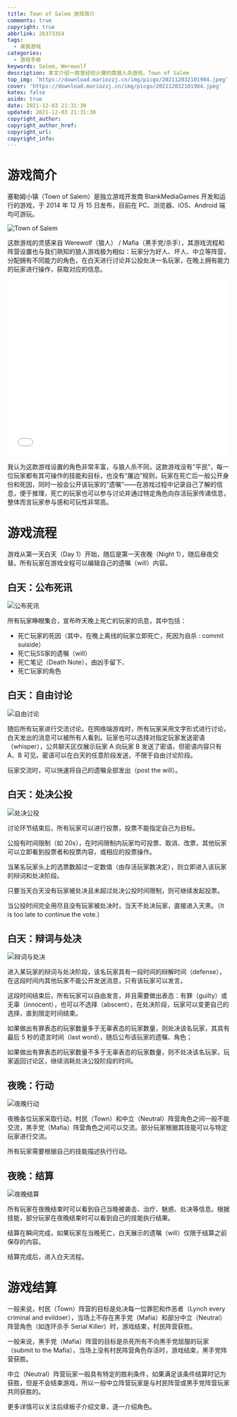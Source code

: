 ```yaml
---
title: Town of Salem 游戏简介
comments: true
copyright: true
abbrlink: 2b373354
tags:
  - 桌面游戏
categories:
  - 游戏手册
keywords: Salem, Werewolf
description: 本文介绍一款曾经较火爆的类狼人杀游戏，Town of Salem
top_img: 'https://download.mariozzj.cn/img/picgo/202112032101984.jpeg'
cover: 'https://download.mariozzj.cn/img/picgo/202112032101984.jpeg'
katex: false
aside: true
date: 2021-12-03 21:31:30
updated: 2021-12-03 21:31:30
copyright_author:
copyright_author_href:
copyright_url:
copyright_info:
---
```


# 游戏简介

塞勒姆小镇（Town of Salem）是独立游戏开发商 BlankMediaGames 开发和运行的游戏，于 2014 年 12 月 15 日发布，目前在 PC、浏览器、iOS、Android 端均可游玩。

![Town of Salem](https://download.mariozzj.cn/img/picgo/202112032101984.jpeg)

这款游戏的灵感来自 Werewolf（狼人） / Mafia（黑手党/杀手），其游戏流程和阵营设置也与我们熟知的狼人游戏极为相似：玩家分为好人、坏人、中立等阵营，分配拥有不同能力的角色，在白天进行讨论并公投处决一名玩家，在晚上拥有能力的玩家进行操作，获取对应的信息。

<iframe src="//player.bilibili.com/player.html?aid=714232396&bvid=BV1rX4y157Wc&cid=454008208&page=5" scrolling="no" border="0" frameborder="no" framespacing="0" allowfullscreen="true" width="100%" height="400px"> </iframe>

我认为这款游戏设置的角色非常丰富，与狼人杀不同，这款游戏没有“平民”，每一位玩家都有其可操作的技能和目标，也没有“屠边”规则，玩家在死亡后一般公开身份和死因，同时一般会公开该玩家的“遗嘱”——在游戏过程中记录自己了解的信息，便于推理，死亡的玩家也可以参与讨论并通过特定角色向存活玩家传递信息，整体而言玩家参与感和可玩性非常高。



# 游戏流程

游戏从第一天白天（Day 1）开始，随后是第一天夜晚（Night 1），随后昼夜交替。所有玩家在游戏全程可以编辑自己的遗嘱（will）内容。

## 白天：公布死讯

![公布死讯](https://download.mariozzj.cn/img/picgo/202112032110498.png)

所有玩家睁眼集合，宣布昨天晚上死亡的玩家的讯息，其中包括：

* 死亡玩家的死因（其中，在晚上离线的玩家立即死亡，死因为自杀 : commit suiside）
* 死亡玩SS家的遗嘱（will）
* 死亡笔记（Death Note），由凶手留下、
* 死亡玩家的角色



## 白天：自由讨论

![自由讨论](https://download.mariozzj.cn/img/picgo/202112032111078.png)

随后所有玩家进行交流讨论。在网络端游戏时，所有玩家采用文字形式进行讨论，白天发出的消息可以被所有人看到。玩家也可以选择对指定玩家发送密语（whisper），公共聊天区仅展示玩家 A 向玩家 B 发送了密语，但密语内容只有 A、B 可见。密语可以在白天的任意阶段发送，不限于自由讨论阶段。

玩家交流时，可以快速将自己的遗嘱全部发出（post the will）。



## 白天：处决公投

![处决公投](https://download.mariozzj.cn/img/picgo/202112032111813.png)

讨论环节结束后，所有玩家可以进行投票，投票不能指定自己为目标。

公投有时间限制（如 20s），在时间限制内玩家均可投票、取消、改票，其他玩家可以立即看到投票者和投票内容，或相应的投票操作。

当某名玩家头上的选票数超过一定数值（由存活玩家数决定），则立即进入该玩家的辩词和处决阶段。

只要当天白天没有玩家被处决且未超过处决公投时间限制，则可继续发起投票。

当公投时间完全用尽且没有玩家被处决时，当天不处决玩家，直接进入天黑。（It is too late to continue the vote.）



## 白天：辩词与处决

![辩词与处决](https://download.mariozzj.cn/img/picgo/202112032114771.png)

进入某玩家的辩词与处决阶段，该名玩家具有一段时间的辩解时间（defense），在这段时间内其他玩家不能公开发送消息，只有该玩家可以发言。

这段时间结束后，所有玩家可以自由发言，并且需要做出表态：有罪（guilty）或无辜（innocent），也可以不选择（abscent），在处决阶段，玩家可以变更自己的选择，直到限定时间结束。

如果做出有罪表态的玩家数量多于无辜表态的玩家数量，则处决该名玩家，其具有最后 5 秒的遗言时间（last word），随后公布该玩家的遗嘱、角色；

如果做出有罪表态的玩家数量不多于无辜表态的玩家数量，则不处决该名玩家，玩家返回讨论区，继续消耗处决公投阶段的时间。



## 夜晚：行动

![夜晚行动](https://download.mariozzj.cn/img/picgo/202112032109802.png)

夜晚各位玩家采取行动，村民（Town）和中立（Neutral）阵营角色之间一般不能交流，黑手党（Mafia）阵营角色之间可以交流。部分玩家根据其技能可以与特定玩家进行交流。

所有玩家需要根据自己的技能描述执行行动。



## 夜晚：结算

![夜晚结算](https://download.mariozzj.cn/img/picgo/202112032112600.png)

所有玩家在夜晚结束时可以看到自己当晚被袭击、治疗、魅惑、处决等信息。根据技能，部分玩家在夜晚结束时可以看到自己的技能执行结果。

结算在瞬间完成，如果玩家在当晚死亡，白天展示的遗嘱（will）仅限于结算之前保存的内容。

结算完成后，进入白天流程。



# 游戏结算

一般来说，村民（Town）阵营的目标是处决每一位罪犯和作恶者（Lynch every criminal and evildoer），当场上不存在黑手党（Mafia）和部分中立（Neutral）阵营角色（如连环杀手 Serial Killer）时，游戏结束，村民阵营获胜。

一般来说，黑手党（Mafia）阵营的目标是杀死所有不向黑手党屈服的玩家（submit to the Mafia），当场上没有村民阵营角色存活时，游戏结束，黑手党阵营获胜。

中立（Neutral）阵营玩家一般具有特定的胜利条件，如果满足该条件结算时记为获胜，但是不会结束游戏，所以一般中立阵营玩家是与村民阵营或黑手党阵营玩家共同获胜的。

更多详情可以关注后续板子介绍文章，逐一介绍角色。

